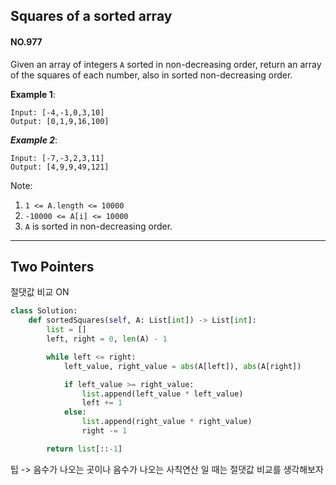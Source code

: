 ## Squares of a sorted array
#### NO.977

Given an array of integers ```A``` sorted in non-decreasing order, return an array of the squares of each number, also in sorted non-decreasing order.

**Example 1**:
```
Input: [-4,-1,0,3,10]
Output: [0,1,9,16,100]
```

***Example 2***:

```
Input: [-7,-3,2,3,11]
Output: [4,9,9,49,121]
```

Note:

1. ```1 <= A.length <= 10000```
2. ```-10000 <= A[i] <= 10000```
3. ```A``` is sorted in non-decreasing order.

---

## Two Pointers
절댓값 비교 ON

``` python
class Solution:
    def sortedSquares(self, A: List[int]) -> List[int]:
        list = []
        left, right = 0, len(A) - 1

        while left <= right:
            left_value, right_value = abs(A[left]), abs(A[right])

            if left_value >= right_value:
                list.append(left_value * left_value)
                left += 1
            else:
                list.append(right_value * right_value)
                right -= 1

        return list[::-1]
```

팁 -> 음수가 나오는 곳이나 음수가 나오는 사칙연산 일 때는 절댓값 비교를 생각해보자